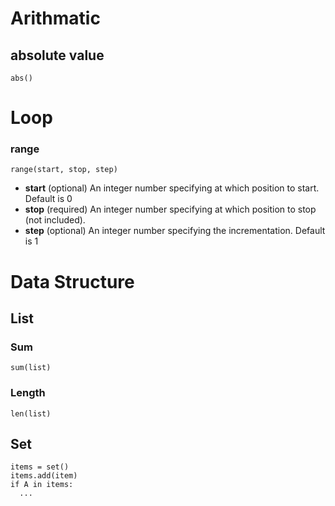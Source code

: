 # Arithmatic

## absolute value
```
abs()
```

# Loop

### range

```
range(start, stop, step)
```

- **start**	(optional) An integer number specifying at which position to start. Default is 0
- **stop**	(required) An integer number specifying at which position to stop (not included).
- **step**	(optional) An integer number specifying the incrementation. Default is 1

# Data Structure

## List

### Sum
```
sum(list)
```

### Length
```
len(list)
```

## Set

```
items = set()
items.add(item)
if A in items:
  ...
```


